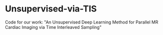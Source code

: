 # Unsupervised-via-TIS
Code for our work: "An Unsupervised Deep Learning Method for Parallel MR Cardiac Imaging via Time Interleaved Sampling"
